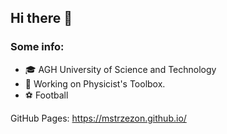## Hi there 👋
### Some info:
- :mortar_board: AGH University of Science and Technology 
- 🔭 Working on Physicist's Toolbox.
- :soccer: Football 

GitHub Pages: https://mstrzezon.github.io/



